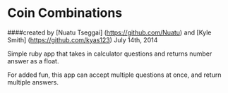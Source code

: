 Coin Combinations
==================

####created by [Nuatu Tseggai] (https://github.com/Nuatu) and [Kyle Smith] (https://github.com/kyas123) July 14th, 2014

Simple ruby app that takes in calculator questions and returns number answer as a float. 

For added fun, this app can accept multiple questions at once, and return multiple answers.

